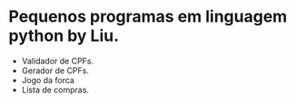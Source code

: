 # Pequenos programas em linguagem python by Liu.
* Validador de CPFs.<br>
* Gerador de CPFs.<br>
* Jogo da forca<br>
* Lista de compras.

